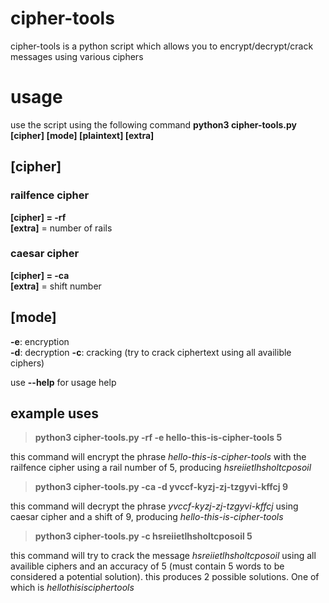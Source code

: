 # cipher-tools
cipher-tools is a python script which allows you to encrypt/decrypt/crack messages using various ciphers

# usage

use the script using the following command **python3 cipher-tools.py [cipher] [mode] [plaintext] [extra]**  

## [cipher]
### railfence cipher
**[cipher] = -rf**  
**[extra]** = number of rails


### caesar cipher
**[cipher] = -ca**  
**[extra]** = shift number

## [mode]
**-e**: encryption  
**-d**: decryption
**-c**: cracking (try to crack ciphertext using all availible ciphers)

use **--help** for usage help  
  
## example uses

> **python3 cipher-tools.py -rf -e hello-this-is-cipher-tools 5**

this command will encrypt the phrase *hello-this-is-cipher-tools* with the railfence cipher using a rail number of 5, producing *hsreiietlhsholtcposoil*  

> **python3 cipher-tools.py -ca -d yvccf-kyzj-zj-tzgyvi-kffcj 9**  

this command will decrypt the phrase *yvccf-kyzj-zj-tzgyvi-kffcj* using caesar cipher and a shift of 9, producing *hello-this-is-cipher-tools*

> **python3 cipher-tools.py -c hsreiietlhsholtcposoil 5**

this command will try to crack the message *hsreiietlhsholtcposoil* using all availible ciphers and an accuracy of 5 (must contain 5 words to be considered a potential solution). this produces 2 possible solutions. One of which is *hellothisisciphertools*


